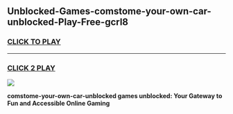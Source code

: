 
## Unblocked-Games-comstome-your-own-car-unblocked-Play-Free-gcrl8
<h3>
<a href="https://premium76.site?title=comstome-your-own-car-unblocked&ref=18A1">CLICK TO PLAY</a></h3>
<hr>

<h3>
<a href="https://premium76.site?title=comstome-your-own-car-unblocked&ref=18A1">CLICK 2 PLAY</a>
  
</h3>

<a href="https://premium76.site?title=comstome-your-own-car-unblocked&ref=18A1"><img src="https://clearcache.store/games.png"></a>


**comstome-your-own-car-unblocked games unblocked: Your Gateway to Fun and Accessible Online Gaming**
